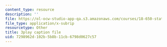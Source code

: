 ```yaml
---
content_type: resource
description: ''
file: https://ol-ocw-studio-app-qa.s3.amazonaws.com/courses/18-650-statistics-for-applications-fall-2016/7298962d102b5b8b11cb6798d0627c57_JBIz7UadY5M.srt
file_type: application/x-subrip
resourcetype: Other
title: 3play caption file
uid: 7298962d-102b-5b8b-11cb-6798d0627c57
---
```

